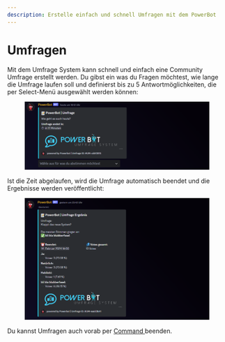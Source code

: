 ```yaml
---
description: Erstelle einfach und schnell Umfragen mit dem PowerBot
---
```


# Umfragen

Mit dem Umfrage System kann schnell und einfach eine Community Umfrage erstellt werden. Du gibst ein was du Fragen möchtest, wie lange die Umfrage laufen soll und definierst bis zu 5 Antwortmöglichkeiten, die per Select-Menü ausgewählt werden können:

<div align="left">

<figure><img src="../.gitbook/assets/image (64).png" alt=""><figcaption></figcaption></figure>

</div>

Ist die Zeit abgelaufen, wird die Umfrage automatisch beendet und die Ergebnisse werden veröffentlicht:

<div align="left">

<figure><img src="../.gitbook/assets/image (65).png" alt=""><figcaption></figcaption></figure>

</div>

Du kannst Umfragen auch vorab per [Command ](../commands/admin-commands/umfrage.md)beenden.
